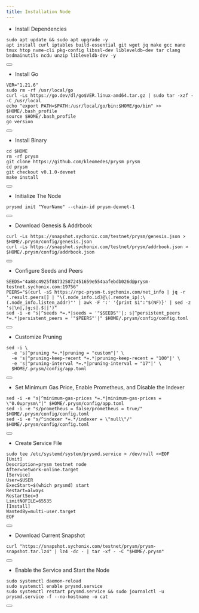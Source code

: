 ```yaml
---
title: Installation Node
---
```


- Install Dependencies 

<div class="code-block-wrapper">
  <pre><code>sudo apt update && sudo apt upgrade -y
apt install curl iptables build-essential git wget jq make gcc nano tmux htop nvme-cli pkg-config libssl-dev libleveldb-dev tar clang bsdmainutils ncdu unzip libleveldb-dev -y</code></pre>
  <button class="copy-btn"><i class="fas fa-copy"></i></button>
</div>

- Install Go

<div class="code-block-wrapper">
  <pre><code>VER="1.21.6"
sudo rm -rf /usr/local/go
curl -Ls https://go.dev/dl/go$VER.linux-amd64.tar.gz | sudo tar -xzf - -C /usr/local
echo "export PATH=$PATH:/usr/local/go/bin:$HOME/go/bin" >> $HOME/.bash_profile
source $HOME/.bash_profile
go version</code></pre>
  <button class="copy-btn"><i class="fas fa-copy"></i></button>
</div>

- Install Binary

<div class="code-block-wrapper">
  <pre><code>cd $HOME
rm -rf prysm
git clone https://github.com/kleomedes/prysm prysm
cd prysm
git checkout v0.1.0-devnet
make install</code></pre>
  <button class="copy-btn"><i class="fas fa-copy"></i></button>
</div>

- Initialize The Node

<div class="code-block-wrapper">
  <pre><code>prysmd init "YourName" --chain-id prysm-devnet-1</code></pre>
  <button class="copy-btn"><i class="fas fa-copy"></i></button>
</div>

- Download Genesis & Addrbook

<div class="code-block-wrapper">
  <pre><code>curl -Ls https://snapshot.sychonix.com/testnet/prysm/genesis.json > $HOME/.prysm/config/genesis.json
curl -Ls https://snapshot.sychonix.com/testnet/prysm/addrbook.json > $HOME/.prysm/config/addrbook.json</code></pre>
  <button class="copy-btn"><i class="fas fa-copy"></i></button>
</div>

- Configure Seeds and Peers

<div class="code-block-wrapper">
  <pre><code>SEEDS="4a88c4925f887325872451659e554aafebdb026d@prysm-testnet.sychonix.com:19756"
PEERS="$(curl -sS https://rpc-prysm-t.sychonix.com/net_info | jq -r '.result.peers[] | "\(.node_info.id)@\(.remote_ip):\(.node_info.listen_addr)"' | awk -F ':' '{print $1":"$(NF)}' | sed -z 's|\n|,|g;s|.$||')"
sed -i -e "s|^seeds *=.*|seeds = '"$SEEDS"'|; s|^persistent_peers *=.*|persistent_peers = '"$PEERS"'|" $HOME/.prysm/config/config.toml</code></pre>
  <button class="copy-btn"><i class="fas fa-copy"></i></button>
</div>

- Customize Pruning

<div class="code-block-wrapper">
  <pre><code>sed -i \
  -e 's|^pruning *=.*|pruning = "custom"|' \
  -e 's|^pruning-keep-recent *=.*|pruning-keep-recent = "100"|' \
  -e 's|^pruning-interval *=.*|pruning-interval = "17"|' \
  $HOME/.prysm/config/app.toml</code></pre>
  <button class="copy-btn"><i class="fas fa-copy"></i></button>
</div>

- Set Minimum Gas Price, Enable Prometheus, and Disable the Indexer

<div class="code-block-wrapper">
  <pre><code>sed -i -e "s|^minimum-gas-prices *=.*|minimum-gas-prices = \"0.0uprysm\"|" $HOME/.prysm/config/app.toml
sed -i -e "s/prometheus = false/prometheus = true/" $HOME/.prysm/config/config.toml
sed -i -e "s/^indexer *=.*/indexer = \"null\"/" $HOME/.prysm/config/config.toml</code></pre>
  <button class="copy-btn"><i class="fas fa-copy"></i></button>
</div>

- Create Service File

<div class="code-block-wrapper">
  <pre><code>sudo tee /etc/systemd/system/prysmd.service &gt; /dev/null &lt;&lt;EOF
[Unit]
Description=prysm testnet node
After=network-online.target
[Service]
User=$USER
ExecStart=$(which prysmd) start
Restart=always
RestartSec=3
LimitNOFILE=65535
[Install]
WantedBy=multi-user.target
EOF</code></pre>
  <button class="copy-btn"><i class="fas fa-copy"></i></button>
</div>

- Download Current Snapshot

<div class="code-block-wrapper">
  <pre><code>curl "https://snapshot.sychonix.com/testnet/prysm/prysm-snapshot.tar.lz4" | lz4 -dc - | tar -xf - -C "$HOME/.prysm"</code></pre>
  <button class="copy-btn"><i class="fas fa-copy"></i></button>
</div>

- Enable the Service and Start the Node

<div class="code-block-wrapper">
  <pre><code>sudo systemctl daemon-reload
sudo systemctl enable prysmd.service
sudo systemctl restart prysmd.service && sudo journalctl -u prysmd.service -f --no-hostname -o cat</code></pre>
  <button class="copy-btn"><i class="fas fa-copy"></i></button>
</div>
